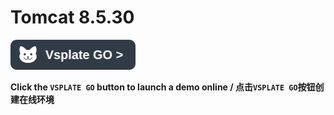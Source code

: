 # Tomcat 8.5.30

<a href="https://www.vsplate.com/?docker-compose=https://github.com/vsplate/dcenvs/tomcat/8.5.30"><img alt="VSPLATE GO" src="https://raw.githubusercontent.com/vsplate/images/master/vsgo_btn.png" width="200px"></a>

**Click the `VSPLATE GO` button to launch a demo online / 点击`VSPLATE GO`按钮创建在线环境**